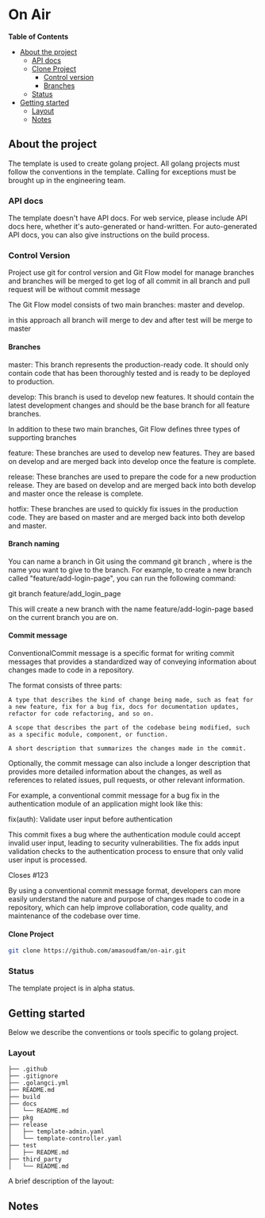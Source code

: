 # On Air

**Table of Contents**

- [About the project](#about-the-project)
    - [API docs](#api-docs)
    - [Clone Project](#clone-project) 
      - [Control version](#control-version)
      - [Branches](#branches) 
    - [Status](#status)
- [Getting started](#getting-started)
  - [Layout](#layout)
  - [Notes](#notes)

## About the project

The template is used to create golang project. All golang projects must follow the conventions in the
template. Calling for exceptions must be brought up in the engineering team.

### API docs

The template doesn't have API docs. For web service, please include API docs here, whether it's
auto-generated or hand-written. For auto-generated API docs, you can also give instructions on the
build process.

### Control Version

Project use git for control version and  Git Flow model for manage branches and branches will be merged to get log of all commit in all branch and pull request will be without commit message 

The Git Flow model consists of two main branches: master and develop.

in this approach all branch will merge to dev and after test will be merge to master

#### Branches

master: This branch represents the production-ready code. It should only contain code that has been thoroughly tested and is ready to be deployed to production.

develop: This branch is used to develop new features. It should contain the latest development changes and should be the base branch for all feature branches.

In addition to these two main branches, Git Flow defines three types of supporting branches

feature: These branches are used to develop new features. They are based on develop and are merged back into develop once the feature is complete.

release: These branches are used to prepare the code for a new production release. They are based on develop and are merged back into both develop and master once the release is complete.

hotfix: These branches are used to quickly fix issues in the production code. They are based on master and are merged back into both develop and master.

####  Branch naming

You can name a branch in Git using the command git branch <branch-name>, where <branch-name> is the name you want to give to the branch. For example, to create a new branch called "feature/add-login-page", you can run the following command:

git branch feature/add_login_page

This will create a new branch with the name feature/add-login-page based on the current branch you are on.

#### Commit message

ConventionalCommit message is a specific format for writing commit messages that provides a standardized way of conveying information about changes made to code in a repository.

The format consists of three parts:

    A type that describes the kind of change being made, such as feat for a new feature, fix for a bug fix, docs for documentation updates, refactor for code refactoring, and so on.

    A scope that describes the part of the codebase being modified, such as a specific module, component, or function.

    A short description that summarizes the changes made in the commit.

Optionally, the commit message can also include a longer description that provides more detailed information about the changes, as well as references to related issues, pull requests, or other relevant information.

For example, a conventional commit message for a bug fix in the authentication module of an application might look like this:

fix(auth): Validate user input before authentication

This commit fixes a bug where the authentication module could accept invalid user input, leading to security vulnerabilities. The fix adds input validation checks to the authentication process to ensure that only valid user input is processed.

Closes #123

By using a conventional commit message format, developers can more easily understand the nature and purpose of changes made to code in a repository, which can help improve collaboration, code quality, and maintenance of the codebase over time.

#### Clone Project

```bash
git clone https://github.com/amasoudfam/on-air.git
```

### Status

The template project is in alpha status.

## Getting started

Below we describe the conventions or tools specific to golang project.

### Layout

```tree
├── .github
├── .gitignore
├── .golangci.yml
├── README.md
├── build
├── docs
│   └── README.md
├── pkg
├── release
│   ├── template-admin.yaml
│   └── template-controller.yaml
├── test
│   ├── README.md
├── third_party
│   └── README.md
```

A brief description of the layout:

## Notes
